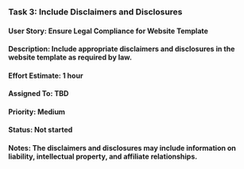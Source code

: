 ### Task 3: Include Disclaimers and Disclosures
#### User Story: Ensure Legal Compliance for Website Template
#### Description: Include appropriate disclaimers and disclosures in the website template as required by law.
#### Effort Estimate: 1 hour
#### Assigned To: TBD
#### Priority: Medium
#### Status: Not started
#### Notes: The disclaimers and disclosures may include information on liability, intellectual property, and affiliate relationships.